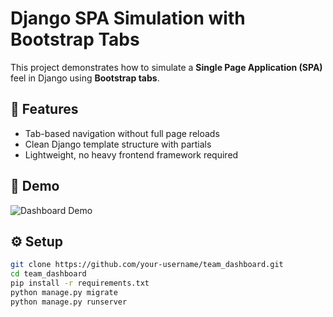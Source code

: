 # Django SPA Simulation with Bootstrap Tabs

This project demonstrates how to simulate a **Single Page Application (SPA)** feel in Django using **Bootstrap tabs**.

## 🚀 Features
- Tab-based navigation without full page reloads
- Clean Django template structure with partials
- Lightweight, no heavy frontend framework required

## 📸 Demo
![Dashboard Demo](screenshots/demo.gif)

## ⚙️ Setup
```bash
git clone https://github.com/your-username/team_dashboard.git
cd team_dashboard
pip install -r requirements.txt
python manage.py migrate
python manage.py runserver
